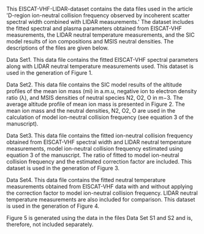 This EISCAT-VHF-LIDAR-dataset contains the data files used in the article 'D-region ion-neutral collision frequency observed by incoherent scatter spectral width combined with LIDAR measurements.' The dataset includes the fitted spectral and plasma parameters obtained from EISCAT-VHF measurements, the LIDAR neutral temperature measurements, and the SIC model results of ion compositions and MSIS neutral densities. The descriptions of the files are given below.

Data Set1. This data file contains the fitted EISCAT-VHF spectral parameters along with LIDAR neutral temperature measurements used. This dataset is used in the generation of Figure 1. 

Data Set2. This data file contains the SIC model results of the altitude profiles of the mean ion mass (mi) in a.m.u, negative ion to electron density ratio (λ), and MSIS densities of neutral species N2, O2, O in m−3. The average altitude profile of mean ion mass is presented in Figure 2. The mean ion mass and the neutral densities, N2, O2, O are used in the calculation of model ion-neutral collision frequency (see equation 3 of the manuscript). 

Data Set3. This data file contains the fitted ion-neutral collision frequency obtained from EISCAT-VHF spectral width and LIDAR neutral temperature measurements, model ion-neutral collision frequency estimated using equation 3 of the manuscript. The ratio of fitted to model ion-neutral collision frequency and the estimated correction factor are included. This dataset is used in the generation of Figure 3. 

Data Set4. This data file contains the fitted neutral temperature measurements obtained from EISCAT-VHF data with and without applying the correction factor to model ion-neutral collision frequency. LIDAR neutral temperature measurements are also included for comparison. This dataset is used in the generation of Figure 4. 

Figure 5 is generated using the data in the files Data Set S1 and S2 and is, therefore, not included separately.
